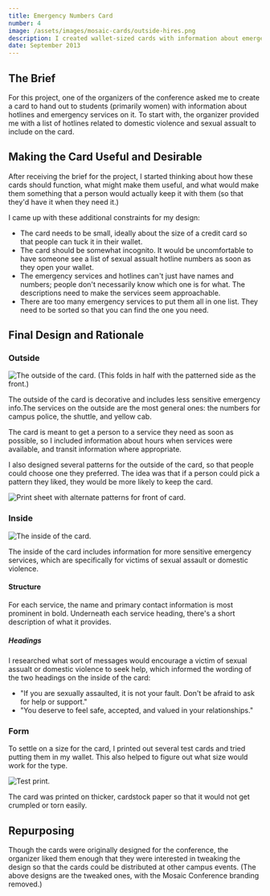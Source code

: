 ```yaml
---
title: Emergency Numbers Card
number: 4
image: /assets/images/mosaic-cards/outside-hires.png
description: I created wallet-sized cards with information about emergency services to be distributed at the Mosaic Gender conference.
date: September 2013
---
```


## The Brief

For this project, one of the organizers of the conference asked me to create a card to hand out to students (primarily women) with information about hotlines and emergency services on it. To start with, the organizer provided me with a list of hotlines related to domestic violence and sexual assualt to include on the card.

## Making the Card Useful and Desirable

After receiving the brief for the project, I started thinking about how these cards should function, what might make them useful, and what would make them something that a person would actually keep it with them (so that they'd have it when they need it.)

I came up with these additional constraints for my design:

- The card needs to be small, ideally about the size of a credit card so that people can tuck it in their wallet.
- The card should be somewhat incognito. It would be uncomfortable to have someone see a list of sexual assualt hotline numbers as soon as they open your wallet.
- The emergency services and hotlines can't just have names and numbers; people don't necessarily know which one is for what. The descriptions need to make the services seem approachable.
- There are too many emergency services to put them all in one list. They need to be sorted so that you can find the one you need.

## Final Design and Rationale

### Outside

![The outside of the card. (This folds in half with the patterned side as the front.)](/assets/images/mosaic-cards/outside-hires.png)

The outside of the card is decorative and includes less sensitive emergency info.The services on the outside are the most general ones: the numbers for campus police, the shuttle, and yellow cab. 

The card is meant to get a person to a service they need as soon as possible, so I included information about hours when services were available, and transit information where appropriate.

I also designed several patterns for the outside of the card, so that people could choose one they preferred. The idea was that if a person could pick a pattern they liked, they would be more likely to keep the card.

![Print sheet with alternate patterns for front of card.](/assets/images/mosaic-cards/print-sheet.png)

### Inside

![The inside of the card.](/assets/images/mosaic-cards/inside-hires.png)

The inside of the card includes information for more sensitive emergency services, which are specifically for victims of sexual assault or domestic violence.

#### Structure

For each service, the name and primary contact information is most prominent in bold. Underneath each service heading, there's a short description of what it provides.

##### Headings

I researched what sort of messages would encourage a victim of sexual assualt or domestic violence to seek help, which informed the wording of the two headings on the inside of the card:

 - "If you are sexually assaulted, it is not your fault. Don't be afraid to ask for help or support."
 - "You deserve to feel safe, accepted, and valued in your relationships."

### Form

To settle on a size for the card, I printed out several test cards and tried putting them in my wallet. This also helped to figure out what size would work for the type.

![Test print.](/assets/images/mosaic-cards/testprint.jpg)

The card was printed on thicker, cardstock paper so that it would not get crumpled or torn easily.

## Repurposing

Though the cards were originally designed for the conference, the organizer liked them enough that they were interested in tweaking the design so that the cards could be distributed at other campus events. (The above designs are the tweaked ones, with the Mosaic Conference branding removed.)

